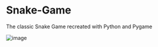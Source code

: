 # Snake-Game
The classic Snake Game recreated with Python and Pygame

![image](https://user-images.githubusercontent.com/72350742/189532063-bd723c36-77d6-4289-87b7-29ba1bdfd01a.png)
